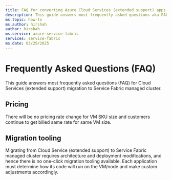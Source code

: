 ```yaml
---
title: FAQ for converting Azure Cloud Services (extended support) apps to Service Fabric 
description: This guide answers most frequently asked questions aka FAQ for Cloud Services (extended support) migration to Service Fabric managed cluster.
ms.topic: how-to
ms.author: hirshah
author: hirshah
ms.service: azure-service-fabric
services: service-fabric
ms.date: 03/25/2025
---
```


# Frequently Asked Questions (FAQ)
This guide answers most frequently asked questions (FAQ) for Cloud Services (extended support) migration to Service Fabric managed cluster.

## Pricing 
There will be no pricing rate change for VM SKU size and customers continue to get billed same rate for same VM size.

## Migration tooling
Migrating from Cloud Service (extended support) to Service Fabric managed cluster requires architecture and deployment modifications, and hence there is no one-click migration tooling available. Each application must determine how its code will run on the VM/node and make custom adjustments accordingly.

